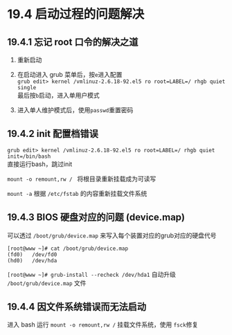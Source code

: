 # 19.4 启动过程的问题解决

## 19.4.1 忘记 root 口令的解决之道

1. 重新启动

2. 在启动进入 grub 菜单后，按`e`进入配置  
`grub edit> kernel /vmlinuz-2.6.18-92.el5 ro root=LABEL=/ rhgb quiet single`  
最后按`b`启动，进入单用户模式

3. 进入单人维护模式后，使用`passwd`重置密码

## 19.4.2 init 配置档错误

`grub edit> kernel /vmlinuz-2.6.18-92.el5 ro root=LABEL=/ rhgb quiet init=/bin/bash`  
直接运行bash，跳过init

`mount -o remount,rw / ` 将根目录重新挂载成为可读写

`mount -a` 根据 `/etc/fstab` 的内容重新挂载文件系统

## 19.4.3 BIOS 硬盘对应的问题 (device.map)

可以透过 `/boot/grub/device.map` 来写入每个装置对应的grub对应的硬盘代号

```
[root@www ~]# cat /boot/grub/device.map
(fd0)   /dev/fd0
(hd0)   /dev/hda
```

`[root@www ~]# grub-install --recheck /dev/hda1`
自动升级 `/boot/grub/device.map` 文件

## 19.4.4 因文件系统错误而无法启动

进入 bash 运行 `mount -o remount,rw /` 挂载文件系统，使用 `fsck`修复